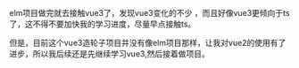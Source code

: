 elm项目做完就去接触vue3了，发现vue3变化的不少 ，而且好像vue3更倾向于ts了，这不得不要加快我的学习进度，尽量早点接触ts。

但是，目前这个vue3造轮子项目并没有像elm项目那样，让我对vue2的使用有了进步，所以我后续还是先继续学习vue3,然后接着做项目。

